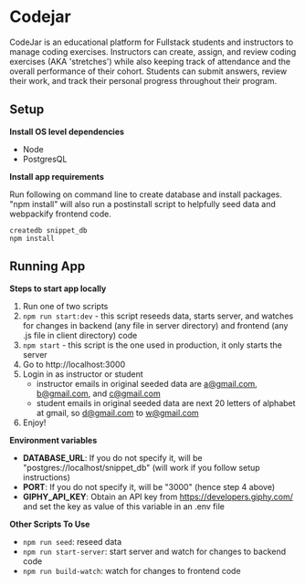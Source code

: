 # Codejar

CodeJar is an educational platform for Fullstack students and instructors to manage coding exercises. Instructors can create, assign, and review coding exercises (AKA 'stretches') while also keeping track of attendance and the overall performance of their cohort. Students can submit answers, review their work, and track their personal progress throughout their program.

## Setup

**Install OS level dependencies**

- Node
- PostgresQL

**Install app requirements**

Run following on command line to create database and install packages. "npm install" will also run a postinstall script to helpfully seed data and
webpackify frontend code.

```
createdb snippet_db
npm install
```

## Running App

**Steps to start app locally**

1. Run one of two scripts
2. `npm run start:dev` - this script reseeds data, starts server, and watches for changes in backend (any file in server directory) and frontend (any .js file in client directory) code
3. `npm start` - this script is the one used in production, it only starts the server
4. Go to http://localhost:3000
5. Login in as instructor or student
   - instructor emails in original seeded data are a@gmail.com, b@gmail.com, and c@gmail.com
   - student emails in original seeded data are next 20 letters of alphabet at gmail, so d@gmail.com to w@gmail.com
6. Enjoy!

**Environment variables**

- **DATABASE_URL**: If you do not specify it, will be "postgres://localhost/snippet_db" (will work if you follow setup instructions)
- **PORT**: If you do not specify it, will be "3000" (hence step 4 above)
- **GIPHY_API_KEY**: Obtain an API key from https://developers.giphy.com/ and set the key as value of this variable in an .env file

**Other Scripts To Use**

- `npm run seed`: reseed data
- `npm run start-server`: start server and watch for changes to backend code
- `npm run build-watch`: watch for changes to frontend code
